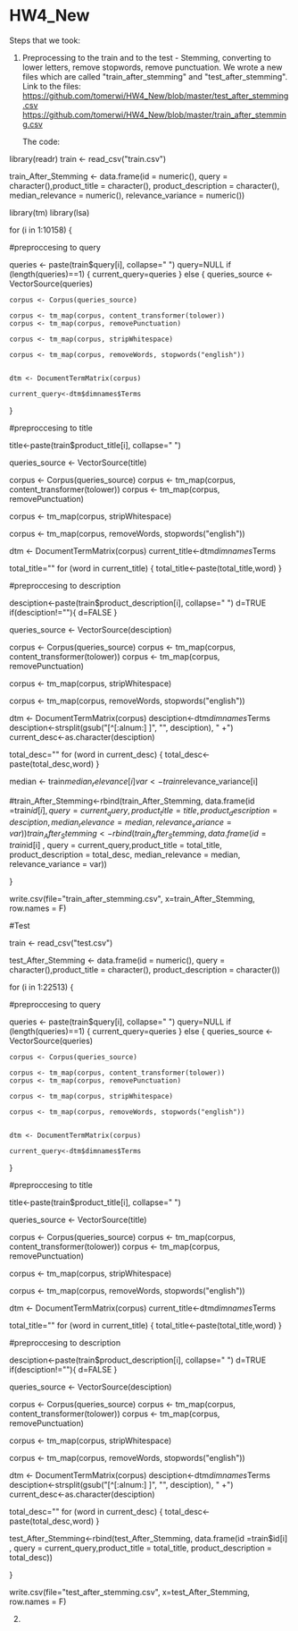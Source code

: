 # HW4_New

Steps that we took:

1. Preprocessing to the train and to the test - Stemming, converting to lower letters, remove stopwords, remove punctuation.
    We wrote a new files which are called "train_after_stemming" and "test_after_stemming".
    Link to the files:
    https://github.com/tomerwi/HW4_New/blob/master/test_after_stemming.csv
    https://github.com/tomerwi/HW4_New/blob/master/train_after_stemming.csv
    
    The code:
    


library(readr)
train <- read_csv("train.csv")



train_After_Stemming <- data.frame(id = numeric(), query = character(),product_title = character(), product_description = character(), median_relevance = numeric(), relevance_variance = numeric())

library(tm)
library(lsa)


for (i in 1:10158)
{

  #preproccesing to query
  
  queries <- paste(train$query[i], collapse=" ")
  query=NULL
  if (length(queries)==1)
  {
    current_query=queries
  } else {
    queries_source <- VectorSource(queries)

    corpus <- Corpus(queries_source)

    corpus <- tm_map(corpus, content_transformer(tolower))
    corpus <- tm_map(corpus, removePunctuation)

    corpus <- tm_map(corpus, stripWhitespace)

    corpus <- tm_map(corpus, removeWords, stopwords("english"))


    dtm <- DocumentTermMatrix(corpus)

    current_query<-dtm$dimnames$Terms
  }



  #preproccesing to title
  
  title<-paste(train$product_title[i], collapse=" ")

  queries_source <- VectorSource(title)

  corpus <- Corpus(queries_source)
  corpus <- tm_map(corpus, content_transformer(tolower)) 
  corpus <- tm_map(corpus, removePunctuation)

  corpus <- tm_map(corpus, stripWhitespace)

  corpus <- tm_map(corpus, removeWords, stopwords("english"))


  dtm <- DocumentTermMatrix(corpus)
  current_title<-dtm$dimnames$Terms

  total_title=""
  for (word in current_title)
  {
    total_title<-paste(total_title,word)
  }


  #preproccesing to description
  
  desciption<-paste(train$product_description[i], collapse=" ")
  d=TRUE
  if(desciption!=""){
    d=FALSE
  }

  queries_source <- VectorSource(desciption)

  corpus <- Corpus(queries_source)
  corpus <- tm_map(corpus, content_transformer(tolower))
  corpus <- tm_map(corpus, removePunctuation)

  corpus <- tm_map(corpus, stripWhitespace)

  corpus <- tm_map(corpus, removeWords, stopwords("english"))


  dtm <- DocumentTermMatrix(corpus)
  desciption<-dtm$dimnames$Terms
  desciption<-strsplit(gsub("[^[:alnum:] ]", "", desciption), " +")
  current_desc<-as.character(desciption)
  
  total_desc=""
  for (word in current_desc)
  {
    total_desc<-paste(total_desc,word)
  }
  
  
  median <- train$median_relevance[i]
  var <- train$relevance_variance[i]
  
  #train_After_Stemming<-rbind(train_After_Stemming, data.frame(id =train$id[i] , query = current_query,product_title = title, product_description = desciption, median_relevance = median, relevance_variance = var))
  train_After_Stemming<-rbind(train_After_Stemming, data.frame(id =train$id[i] , query = current_query,product_title = total_title, product_description = total_desc, median_relevance = median, relevance_variance = var))

}



write.csv(file="train_after_stemming.csv", x=train_After_Stemming, row.names = F)





#Test

train <- read_csv("test.csv")

test_After_Stemming <- data.frame(id = numeric(), query = character(),product_title = character(), product_description = character())

for (i in 1:22513)
{
  
  #preproccesing to query
  
  queries <- paste(train$query[i], collapse=" ")
  query=NULL
  if (length(queries)==1)
  {
    current_query=queries
  } else {
    queries_source <- VectorSource(queries)
    
    corpus <- Corpus(queries_source)
    
    corpus <- tm_map(corpus, content_transformer(tolower))
    corpus <- tm_map(corpus, removePunctuation)
    
    corpus <- tm_map(corpus, stripWhitespace)
    
    corpus <- tm_map(corpus, removeWords, stopwords("english"))
    
    
    dtm <- DocumentTermMatrix(corpus)
    
    current_query<-dtm$dimnames$Terms
  }
  
  
  
  #preproccesing to title
  
  title<-paste(train$product_title[i], collapse=" ")
  
  queries_source <- VectorSource(title)
  
  corpus <- Corpus(queries_source)
  corpus <- tm_map(corpus, content_transformer(tolower))
  corpus <- tm_map(corpus, removePunctuation)
  
  corpus <- tm_map(corpus, stripWhitespace)
  
  corpus <- tm_map(corpus, removeWords, stopwords("english"))
  
  
  dtm <- DocumentTermMatrix(corpus)
  current_title<-dtm$dimnames$Terms
  
  total_title=""
  for (word in current_title)
  {
    total_title<-paste(total_title,word)
  }
  
  
  #preproccesing to description
  
  desciption<-paste(train$product_description[i], collapse=" ")
  d=TRUE
  if(desciption!=""){
    d=FALSE
  }
  
  queries_source <- VectorSource(desciption)
  
  corpus <- Corpus(queries_source)
  corpus <- tm_map(corpus, content_transformer(tolower))
  corpus <- tm_map(corpus, removePunctuation)
  
  corpus <- tm_map(corpus, stripWhitespace)
  
  corpus <- tm_map(corpus, removeWords, stopwords("english"))
  
  
  dtm <- DocumentTermMatrix(corpus)
  desciption<-dtm$dimnames$Terms
  desciption<-strsplit(gsub("[^[:alnum:] ]", "", desciption), " +")
  current_desc<-as.character(desciption)
  
  total_desc=""
  for (word in current_desc)
  {
    total_desc<-paste(total_desc,word)
  }
  
  


  test_After_Stemming<-rbind(test_After_Stemming, data.frame(id =train$id[i] , query = current_query,product_title = total_title, product_description = total_desc))
  
}


write.csv(file="test_after_stemming.csv", x=test_After_Stemming, row.names = F)













2.     
